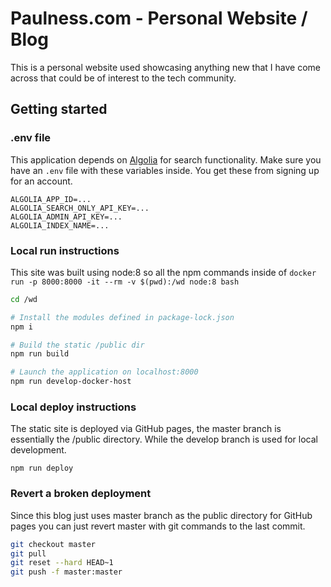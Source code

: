 # Paulness.com - Personal Website / Blog

This is a personal website used showcasing anything new that I have come across that could be of interest to the tech community.

## Getting started

### .env file

This application depends on [Algolia](https://www.algolia.com/) for search functionality. Make sure you have an `.env` file with these variables inside. You get these from signing up for an account.

```text
ALGOLIA_APP_ID=...
ALGOLIA_SEARCH_ONLY_API_KEY=...
ALGOLIA_ADMIN_API_KEY=...
ALGOLIA_INDEX_NAME=...
```

### Local run instructions

This site was built using node:8 so all the npm commands inside of `docker run -p 8000:8000 -it --rm -v $(pwd):/wd node:8 bash`

```bash
cd /wd

# Install the modules defined in package-lock.json
npm i

# Build the static /public dir
npm run build

# Launch the application on localhost:8000
npm run develop-docker-host
```

### Local deploy instructions

The static site is deployed via GitHub pages, the master branch is essentially the /public directory. While the develop branch is used for local development.

`npm run deploy`

### Revert a broken deployment

Since this blog just uses master branch as the public directory for GitHub pages you can just revert master with git commands to the last commit.

```bash
git checkout master
git pull
git reset --hard HEAD~1
git push -f master:master
```